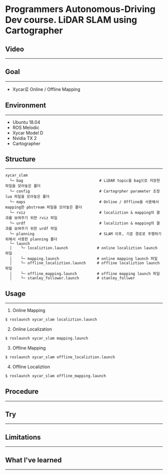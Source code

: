 # Programmers Autonomous-Driving Dev course. LiDAR SLAM using Cartographer

## Video
---

## Goal
---
- Xycar로 Online / Offline Mapping

## Environment
---
- Ubuntu 18.04
- ROS Melodic
- Xycar Model D
- Nvidia TX 2
- Cartographer

## Structure
---
~~~
xycar_slam
  └─ bag                                  # LiDAR topic을 bag으로 저장한 파일을 모아놓은 폴더
  └─ config                               # Cartogrpher parameter 조정 lua 파일을 모아놓은 폴더
  └─ maps                                 # Online / Offline을 사용해서 mapping한 pbstream 파일을 모아놓은 폴더
  └─ rviz                                 # localiztion & mapping의 결과를 보여주기 위한 rviz 파일
  └─ urdf                                 # localiztion & mapping의 결과를 보여주기 위한 urdf 파일
  └─ planning                             # SLAM 이후, 기준 경로로 주행하기 위해서 사용한 planning 폴더
  └─ launch
  │    └─ localiztion.launch             # online localiztion launch 파일
  │    └─ mapping.launch                 # online mapping launch 파일
  │    └─ offline_localiztion.launch     # offline localiztion launch 파일
  │    └─ offline_mapping.launch         # offline mapping launch 파일
  │    └─ stanley_follower.launch        # stanley_follwer 

~~~

## Usage
---
1. Online Mapping
~~~bash
$ roslaunch xycar_slam localiztion.launch
~~~

2. Online Localization
~~~bash
$ roslaunch xycar_slam mapping.launch
~~~

3. Offline Mapping
~~~bash
$ roslaunch xycar_slam offline_localiztion.launch
~~~

4. Offline Localiztion
~~~bash
$ roslaunch xycar_slam offline_mapping.launch
~~~
## Procedure
---

## Try
---

## Limitations
---


## What I've learned
---
